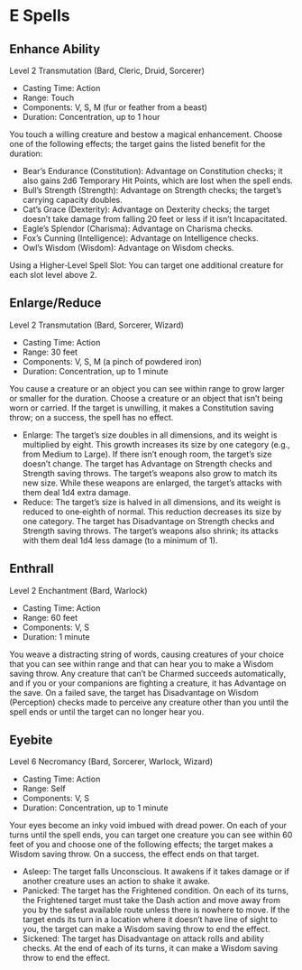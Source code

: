 <!-- Source: docs/SRD_CC_v5.2.1.pdf (E spells) -->

# E Spells

## Enhance Ability
Level 2 Transmutation (Bard, Cleric, Druid, Sorcerer)

- Casting Time: Action
- Range: Touch
- Components: V, S, M (fur or feather from a beast)
- Duration: Concentration, up to 1 hour

You touch a willing creature and bestow a magical enhancement. Choose one of the following effects; the target gains the listed benefit for the duration:
- Bear’s Endurance (Constitution): Advantage on Constitution checks; it also gains 2d6 Temporary Hit Points, which are lost when the spell ends.
- Bull’s Strength (Strength): Advantage on Strength checks; the target’s carrying capacity doubles.
- Cat’s Grace (Dexterity): Advantage on Dexterity checks; the target doesn’t take damage from falling 20 feet or less if it isn’t Incapacitated.
- Eagle’s Splendor (Charisma): Advantage on Charisma checks.
- Fox’s Cunning (Intelligence): Advantage on Intelligence checks.
- Owl’s Wisdom (Wisdom): Advantage on Wisdom checks.

Using a Higher‑Level Spell Slot: You can target one additional creature for each slot level above 2.

## Enlarge/Reduce
Level 2 Transmutation (Bard, Sorcerer, Wizard)

- Casting Time: Action
- Range: 30 feet
- Components: V, S, M (a pinch of powdered iron)
- Duration: Concentration, up to 1 minute

You cause a creature or an object you can see within range to grow larger or smaller for the duration. Choose a creature or an object that isn’t being worn or carried. If the target is unwilling, it makes a Constitution saving throw; on a success, the spell has no effect.
- Enlarge: The target’s size doubles in all dimensions, and its weight is multiplied by eight. This growth increases its size by one category (e.g., from Medium to Large). If there isn’t enough room, the target’s size doesn’t change. The target has Advantage on Strength checks and Strength saving throws. The target’s weapons also grow to match its new size. While these weapons are enlarged, the target’s attacks with them deal 1d4 extra damage.
- Reduce: The target’s size is halved in all dimensions, and its weight is reduced to one‑eighth of normal. This reduction decreases its size by one category. The target has Disadvantage on Strength checks and Strength saving throws. The target’s weapons also shrink; its attacks with them deal 1d4 less damage (to a minimum of 1).

## Enthrall
Level 2 Enchantment (Bard, Warlock)

- Casting Time: Action
- Range: 60 feet
- Components: V, S
- Duration: 1 minute

You weave a distracting string of words, causing creatures of your choice that you can see within range and that can hear you to make a Wisdom saving throw. Any creature that can’t be Charmed succeeds automatically, and if you or your companions are fighting a creature, it has Advantage on the save. On a failed save, the target has Disadvantage on Wisdom (Perception) checks made to perceive any creature other than you until the spell ends or until the target can no longer hear you.

## Eyebite
Level 6 Necromancy (Bard, Sorcerer, Warlock, Wizard)

- Casting Time: Action
- Range: Self
- Components: V, S
- Duration: Concentration, up to 1 minute

Your eyes become an inky void imbued with dread power. On each of your turns until the spell ends, you can target one creature you can see within 60 feet of you and choose one of the following effects; the target makes a Wisdom saving throw. On a success, the effect ends on that target.
- Asleep: The target falls Unconscious. It awakens if it takes damage or if another creature uses an action to shake it awake.
- Panicked: The target has the Frightened condition. On each of its turns, the Frightened target must take the Dash action and move away from you by the safest available route unless there is nowhere to move. If the target ends its turn in a location where it doesn’t have line of sight to you, the target can make a Wisdom saving throw to end the effect.
- Sickened: The target has Disadvantage on attack rolls and ability checks. At the end of each of its turns, it can make a Wisdom saving throw to end the effect.

